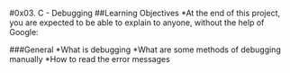 #0x03. C - Debugging
##Learning Objectives
 *At the end of this project, you are expected to be able to explain to anyone, without the help of Google:

###General
 *What is debugging
 *What are some methods of debugging manually
 *How to read the error messages
